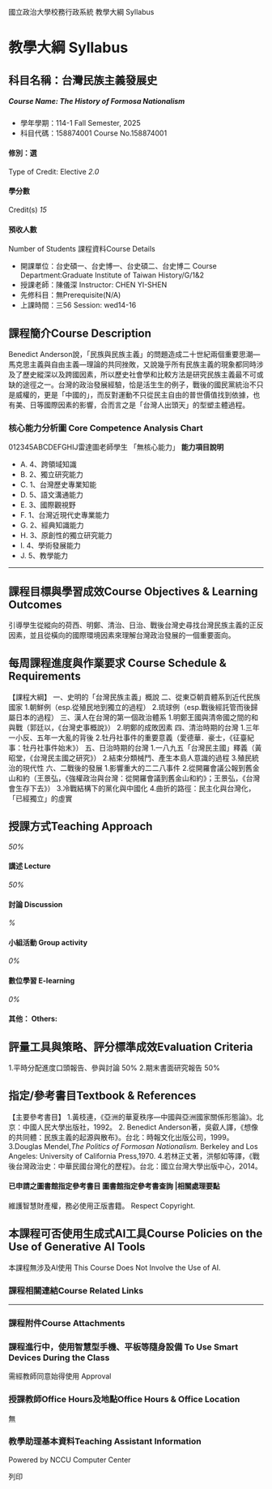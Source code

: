 國立政治大學校務行政系統 教學大綱 Syllabus
# 教學大綱 Syllabus
##  科目名稱：台灣民族主義發展史
#####  Course Name: The History of Formosa Nationalism
  * 學年學期：114-1 Fall Semester, 2025 
  * 科目代碼：158874001 Course No.158874001


#### 修別：選
Type of Credit: Elective 
_2.0_
#### 學分數
Credit(s)
_15_
#### 預收人數
Number of Students
課程資料Course Details
  * 開課單位：台史碩一、台史博一、台史碩二、台史博二 Course Department:Graduate Institute of Taiwan History/G/1&2 
  * 授課老師：陳儀深 Instructor: CHEN YI-SHEN 
  * 先修科目：無Prerequisite(N/A)
  * 上課時間：三56 Session: wed14-16


##  課程簡介Course Description
Benedict Anderson說，「民族與民族主義」的問題造成二十世紀兩個重要思潮—馬克思主義與自由主義—理論的共同挫敗，又說幾乎所有民族主義的現象都同時涉及了歷史縱深以及跨國因素，所以歷史社會學和比較方法是研究民族主義最不可或缺的途徑之一。台灣的政治發展經驗，恰是活生生的例子，戰後的國民黨統治不只是威權的，更是「中國的」，而反對運動不只從民主自由的普世價值找到依據，也有美、日等國際因素的影響，合而言之是「台灣人出頭天」的型塑主體過程。
###  核心能力分析圖 Core Competence Analysis Chart
012345ABCDEFGHIJ雷達圖老師學生
「無核心能力」 
**能力項目說明**
  * A. 4、跨領域知識
  * B. 2、獨立研究能力
  * C. 1、台灣歷史專業知能
  * D. 5、語文溝通能力
  * E. 3、國際觀視野
  * F. 1、台灣近現代史專業能力
  * G. 2、經典知識能力
  * H. 3、原創性的獨立研究能力
  * I. 4、學術發展能力
  * J. 5、教學能力


* * *
##  課程目標與學習成效Course Objectives & Learning Outcomes 
引導學生從縱向的荷西、明鄭、清治、日治、戰後台灣史尋找台灣民族主義的正反因素，並且從橫向的國際環境因素來理解台灣政治發展的一個重要面向。
##  每周課程進度與作業要求 Course Schedule & Requirements
【課程大綱】
一、史明的「台灣民族主義」概說
二、從東亞朝貢體系到近代民族國家
1.朝鮮例（esp.從殖民地到獨立的過程）
2.琉球例（esp.戰後經託管而後歸屬日本的過程）
三、漢人在台灣的第一個政治體系
1.明鄭王國與清帝國之間的和與戰（郭廷以，《台灣史事概說》）
2.明鄭的成敗因素
四、清治時期的台灣
1.三年一小反、五年一大亂的背後
2.牡丹社事件的重要意義（愛德華．豪士，《征臺紀事：牡丹社事件始末》）
五、日治時期的台灣
1.一八九五「台灣民主國」釋義（黃昭堂，《台灣民主國之研究》）
2.結束分類械鬥、產生本島人意識的過程
3.殖民統治的現代性
六、二戰後的發展
1.影響重大的二二八事件
2.從開羅會議公報到舊金山和約（王景弘，《強權政治與台灣：從開羅會議到舊金山和約》；王景弘，《台灣會生存下去》）
3.冷戰結構下的黨化與中國化
4.曲折的路徑：民主化與台灣化，「已經獨立」的虛實
##  授課方式Teaching Approach
_50%_
####  講述 Lecture
_50%_
####  討論 Discussion
_%_
####  小組活動 Group activity
_0%_
####  數位學習 E-learning
_0%_
####  其他： Others:
##  評量工具與策略、評分標準成效Evaluation Criteria
1.平時分配進度口頭報告、參與討論 50%
2.期末書面研究報告 50%
##  指定/參考書目Textbook & References
【主要參考書目】
1.黃枝連，《亞洲的華夏秩序—中國與亞洲國家關係形態論》。北京：中國人民大學出版社，1992。
2. Benedict Anderson著，吳叡人譯，《想像的共同體：民族主義的起源與散布》。台北：時報文化出版公司，1999。
3.Douglas Mendel,_The Politics of Formosan Nationalism._ Berkeley and Los Angeles: University of California Press,1970.
4.若林正丈著，洪郁如等譯，《戰後台灣政治史：中華民國台灣化的歷程》。台北：國立台灣大學出版中心，2014。
####  已申請之圖書館指定參考書目  圖書館指定參考書查詢 |相關處理要點
維護智慧財產權，務必使用正版書籍。 Respect Copyright.
##  本課程可否使用生成式AI工具Course Policies on the Use of Generative AI Tools
本課程無涉及AI使用 This Course Does Not Involve the Use of AI.
###  課程相關連結Course Related Links
* * *
###  課程附件Course Attachments
###  課程進行中，使用智慧型手機、平板等隨身設備 To Use Smart Devices During the Class
需經教師同意始得使用  Approval
###  授課教師Office Hours及地點Office Hours & Office Location
無
###  教學助理基本資料Teaching Assistant Information
Powered by NCCU Computer Center
  
列印
